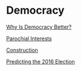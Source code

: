 # Democracy

[Why Is Democracy Better?](../../2016/11/why-is-democracy-better.md)

[Parochial Interests](../../2015/04/parochial-interests.md)

[Construction](../../2015/09/construction-and-w.md)

[Predicting the 2016 Election](../../2015/04/predicting-2016-presidential-election.md)

